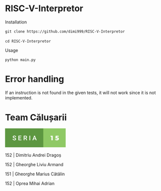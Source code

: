 # RISC-V-Interpretor
Installation
```
git clone https://github.com/dimi999/RISC-V-Interpretor

cd RISC-V-Interpretor
```

Usage
```
python main.py
```

# Error handling
If an instruction is not found in the given tests, it will not work since it is not implemented.

# Team Călușarii

[<img src="https://raw.githubusercontent.com/dimi999/RISC-V-Interpretor/main/seria-15.svg" width="200">](https://forthebadge.com)

152 | Dimitriu Andrei Dragoș

152 | Gheorghe Liviu Armand

151 | Gheorghe Marius Cătălin

152 | Oprea Mihai Adrian
